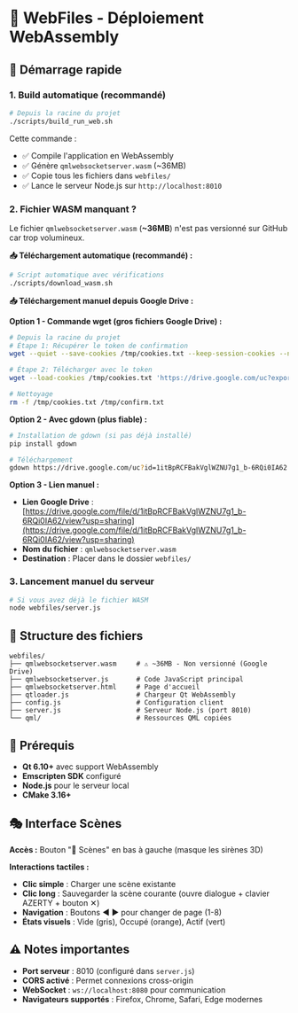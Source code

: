 # 📁 WebFiles - Déploiement WebAssembly

## 🚀 Démarrage rapide

### 1. **Build automatique** (recommandé)
```bash
# Depuis la racine du projet
./scripts/build_run_web.sh
```
Cette commande :
- ✅ Compile l'application en WebAssembly
- ✅ Génère `qmlwebsocketserver.wasm` (~36MB)
- ✅ Copie tous les fichiers dans `webfiles/`
- ✅ Lance le serveur Node.js sur `http://localhost:8010`

### 2. **Fichier WASM manquant ?**

Le fichier `qmlwebsocketserver.wasm` (**~36MB**) n'est pas versionné sur GitHub car trop volumineux.

**📥 Téléchargement automatique (recommandé) :**
```bash
# Script automatique avec vérifications
./scripts/download_wasm.sh
```

**📥 Téléchargement manuel depuis Google Drive :**

**Option 1 - Commande wget (gros fichiers Google Drive) :**
```bash
# Depuis la racine du projet
# Étape 1: Récupérer le token de confirmation
wget --quiet --save-cookies /tmp/cookies.txt --keep-session-cookies --no-check-certificate 'https://drive.google.com/uc?export=download&id=1itBpRCFBakVglWZNU7g1_b-6RQi0IA62' -O- | grep -o 'confirm=[^&]*' | cut -d= -f2 > /tmp/confirm.txt

# Étape 2: Télécharger avec le token
wget --load-cookies /tmp/cookies.txt 'https://drive.google.com/uc?export=download&confirm='$(cat /tmp/confirm.txt)'&id=1itBpRCFBakVglWZNU7g1_b-6RQi0IA62' -O webfiles/qmlwebsocketserver.wasm

# Nettoyage
rm -f /tmp/cookies.txt /tmp/confirm.txt
```

**Option 2 - Avec gdown (plus fiable) :**
```bash
# Installation de gdown (si pas déjà installé)
pip install gdown

# Téléchargement
gdown https://drive.google.com/uc?id=1itBpRCFBakVglWZNU7g1_b-6RQi0IA62 -O webfiles/qmlwebsocketserver.wasm
```

**Option 3 - Lien manuel :**
- **Lien Google Drive** : [https://drive.google.com/file/d/1itBpRCFBakVglWZNU7g1_b-6RQi0IA62/view?usp=sharing](https://drive.google.com/file/d/1itBpRCFBakVglWZNU7g1_b-6RQi0IA62/view?usp=sharing)
- **Nom du fichier** : `qmlwebsocketserver.wasm`
- **Destination** : Placer dans le dossier `webfiles/`

### 3. **Lancement manuel du serveur**
```bash
# Si vous avez déjà le fichier WASM
node webfiles/server.js
```

## 📁 Structure des fichiers

```
webfiles/
├── qmlwebsocketserver.wasm     # ⚠️ ~36MB - Non versionné (Google Drive)
├── qmlwebsocketserver.js       # Code JavaScript principal 
├── qmlwebsocketserver.html     # Page d'accueil
├── qtloader.js                 # Chargeur Qt WebAssembly
├── config.js                   # Configuration client
├── server.js                   # Serveur Node.js (port 8010)
└── qml/                        # Ressources QML copiées
```

## 🔧 Prérequis

- **Qt 6.10+** avec support WebAssembly
- **Emscripten SDK** configuré
- **Node.js** pour le serveur local
- **CMake 3.16+**

## 🎭 Interface Scènes

**Accès :** Bouton "🎪 Scènes" en bas à gauche (masque les sirènes 3D)

**Interactions tactiles :**
- **Clic simple** : Charger une scène existante
- **Clic long** : Sauvegarder la scène courante (ouvre dialogue + clavier AZERTY + bouton ✕)
- **Navigation** : Boutons ◄ ► pour changer de page (1-8)
- **États visuels** : Vide (gris), Occupé (orange), Actif (vert)

## ⚠️ Notes importantes

- **Port serveur** : 8010 (configuré dans `server.js`)
- **CORS activé** : Permet connexions cross-origin
- **WebSocket** : `ws://localhost:8080` pour communication
- **Navigateurs supportés** : Firefox, Chrome, Safari, Edge modernes 